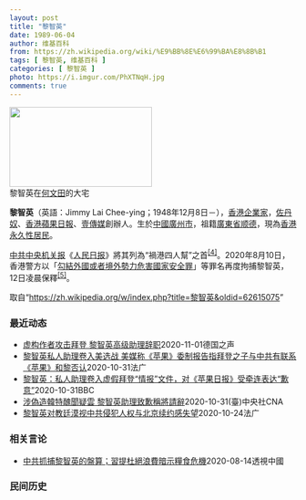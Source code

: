 ```yaml
---
layout: post
title: "黎智英"
date: 1989-06-04
author: 维基百科
from: https://zh.wikipedia.org/wiki/%E9%BB%8E%E6%99%BA%E8%8B%B1
tags: [ 黎智英, 维基百科 ]
categories: [ 黎智英 ]
photo: https://i.imgur.com/PhXTNqH.jpg
comments: true
---
```

<div class="mw-parser-output"><div id="noteTA-3146cf78" class="noteTA"><div class="noteTA-group"><div data-noteta-group-source="module" data-noteta-group="IT"></div></div><div class="noteTA-local"><div data-noteta-code="zh:巧克力; zh-tw:巧克力; zh-hk:朱古力; zh-cn:巧克力;"></div><div data-noteta-code="zh-tw:黑道; zh-hk:黑社會; zh-cn:黑社会;"></div><div data-noteta-code="zh-tw:飯店; zh-hk:酒店; zh-cn:饭店;"></div><div data-noteta-code="zh-tw:伍佛維茲; zh-hk:沃夫維茲 ;zh-cn:沃尔福威茨;"></div></div></div>

<div class="thumb tright"><div class="thumbinner" style="width:252px;"><a href="/wiki/File:Jimmy_Lai_Chee-ying_home_in_Ho_Man_Tin_20200418.png" class="image"><img alt="" src="//upload.wikimedia.org/wikipedia/commons/thumb/9/9f/Jimmy_Lai_Chee-ying_home_in_Ho_Man_Tin_20200418.png/250px-Jimmy_Lai_Chee-ying_home_in_Ho_Man_Tin_20200418.png" decoding="async" width="250" height="140" class="thumbimage" srcset="//upload.wikimedia.org/wikipedia/commons/thumb/9/9f/Jimmy_Lai_Chee-ying_home_in_Ho_Man_Tin_20200418.png/375px-Jimmy_Lai_Chee-ying_home_in_Ho_Man_Tin_20200418.png 1.5x, //upload.wikimedia.org/wikipedia/commons/thumb/9/9f/Jimmy_Lai_Chee-ying_home_in_Ho_Man_Tin_20200418.png/500px-Jimmy_Lai_Chee-ying_home_in_Ho_Man_Tin_20200418.png 2x" data-file-width="861" data-file-height="481"></a>  <div class="thumbcaption"><div class="magnify"><a href="/wiki/File:Jimmy_Lai_Chee-ying_home_in_Ho_Man_Tin_20200418.png" class="internal" title="放大"></a></div>黎智英在<a href="/wiki/%E4%BD%95%E6%96%87%E7%94%B0" title="何文田">何文田</a>的大宅</div></div></div>
<p><b>黎智英</b>（英語：<span lang="en">Jimmy Lai Chee-ying</span>；1948年12月8日<span class="useeditintro" title="Template:BLP editintro">－</span>），<a href="/wiki/%E9%A6%99%E6%B8%AF" title="香港">香港</a><a href="/wiki/%E4%BC%81%E4%B8%9A%E5%AE%B6" title="企业家">企業家</a>，<a href="/wiki/%E4%BD%90%E4%B8%B9%E5%A5%B4" title="佐丹奴">佐丹奴</a>、<a href="/wiki/%E8%98%8B%E6%9E%9C%E6%97%A5%E5%A0%B1_(%E9%A6%99%E6%B8%AF)" title="蘋果日報 (香港)">香港蘋果日報</a>、<a href="/wiki/%E5%A3%B9%E5%82%B3%E5%AA%92" title="壹傳媒">壹傳媒</a>創辦人。生於<a href="/wiki/%E4%B8%AD%E8%8F%AF%E6%B0%91%E5%9C%8B_(%E5%A4%A7%E9%99%B8%E6%99%82%E6%9C%9F)" class="mw-redirect" title="中華民國 (大陸時期)">中國</a><a href="/wiki/%E5%BB%A3%E5%B7%9E%E5%B8%82_(%E4%B8%AD%E8%8F%AF%E6%B0%91%E5%9C%8B)" title="廣州市 (中華民國)">廣州市</a>，祖籍<a href="/wiki/%E5%BB%A3%E6%9D%B1%E7%9C%81_(%E4%B8%AD%E8%8F%AF%E6%B0%91%E5%9C%8B)" title="廣東省 (中華民國)">廣東省</a><a href="/wiki/%E9%A1%BA%E5%BE%B7" class="mw-redirect" title="顺德">顺德</a>，現為<a href="/wiki/%E9%A6%99%E6%B8%AF%E5%B1%85%E6%B0%91#永久性居民" title="香港居民">香港永久性居民</a>。
</p><p><a href="/wiki/%E4%B8%AD%E5%85%B1%E4%B8%AD%E5%A4%AE%E6%9C%BA%E5%85%B3%E6%8A%A5" title="中共中央机关报">中共中央机关报</a>《<a href="/wiki/%E4%BA%BA%E6%B0%91%E6%97%A5%E6%8A%A5" title="人民日报">人民日报</a>》將其列為“禍港四人幫”之首<sup id="cite_ref-4" class="reference"><a href="#cite_note-4">[4]</a></sup>。2020年8月10日，香港警方以「<a href="/wiki/%E4%B8%AD%E8%8F%AF%E4%BA%BA%E6%B0%91%E5%85%B1%E5%92%8C%E5%9C%8B%E9%A6%99%E6%B8%AF%E7%89%B9%E5%88%A5%E8%A1%8C%E6%94%BF%E5%8D%80%E7%B6%AD%E8%AD%B7%E5%9C%8B%E5%AE%B6%E5%AE%89%E5%85%A8%E6%B3%95" title="中華人民共和國香港特別行政區維護國家安全法">勾結外國或者境外勢力危害國家安全罪</a>」等罪名再度拘捕黎智英，12日凌晨保釋<sup id="cite_ref-5" class="reference"><a href="#cite_note-5">[5]</a></sup>。
</p>
</div><noscript><img src="//zh.wikipedia.org/wiki/Special:CentralAutoLogin/start?type=1x1" alt="" title="" width="1" height="1" style="border: none; position: absolute;"></noscript>
<div class="printfooter">取自“<a dir="ltr" href="https://zh.wikipedia.org/w/index.php?title=黎智英&amp;oldid=62615075">https://zh.wikipedia.org/w/index.php?title=黎智英&amp;oldid=62615075</a>”</div><div id="recent-news"><h3>最近动态</h3><ul><li><a href="https://nodebe4.github.io/waimei/2020-11-01/%E8%99%9A%E6%9E%84%E4%BD%9C%E8%80%85%E6%94%BB%E5%87%BB%E6%8B%9C%E7%99%BB-%E9%BB%8E%E6%99%BA%E8%8B%B1%E9%AB%98%E7%BA%A7%E5%8A%A9%E7%90%86%E8%BE%9E%E8%81%8C" title="虚构作者攻击拜登 &nbsp;黎智英高级助理辞职—— 德国之声中文网2020-11-01T12:53:32.745Z 小拜登被指同中国有生意往来 (德国之声中文网)本周四（10月29日），美国NBC媒体集...">虚构作者攻击拜登  黎智英高级助理辞职</a><time>2020-11-01</time><a class="tag">德国之声</a></li>
<li><a href="https://nodebe4.github.io/waimei/2020-10-31/%E9%BB%8E%E6%99%BA%E8%8B%B1%E7%A7%81%E4%BA%BA%E5%8A%A9%E7%90%86%E5%8D%B7%E5%85%A5%E7%BE%8E%E9%80%89%E6%88%98-%E7%BE%8E%E5%AA%92%E7%A7%B0-%E8%8B%B9%E6%9E%9C-%E5%A7%94%E5%88%B6%E6%8A%A5%E5%91%8A%E6%8C%87%E6%8B%9C%E7%99%BB%E4%B9%8B%E5%AD%90%E4%B8%8E%E4%B8%AD%E5%85%B1%E6%9C%89%E8%81%94%E7%B3%BB-%E8%8B%B9%E6%9E%9C-%E5%92%8C%E9%BB%8E%E5%90%A6%E8%AE%A4" title="黎智英私人助理卷入美选战 美媒称《苹果》委制报告指拜登之子与中共有联系 《苹果》和黎否认—— 31/10/2020 - 11:13 美国大选民主党总统候选人拜登的选情受其儿子亨特「硬盘门」事件影...">黎智英私人助理卷入美选战 美媒称《苹果》委制报告指拜登之子与中共有联系 《苹果》和黎否认</a><time>2020-10-31</time><a class="tag">法广</a></li>
<li><a href="https://nodebe4.github.io/waimei/2020-10-31/%E9%BB%8E%E6%99%BA%E8%8B%B1-%E7%A7%81%E4%BA%BA%E5%8A%A9%E7%90%86%E5%8D%B7%E5%85%A5%E8%99%9A%E5%81%87%E6%8B%9C%E7%99%BB-%E6%83%85%E6%8A%A5-%E6%96%87%E4%BB%B6-%E5%AF%B9-%E8%8B%B9%E6%9E%9C%E6%97%A5%E6%8A%A5-%E5%8F%97%E7%89%B5%E8%BF%9E%E8%A1%A8%E8%BE%BE-%E6%AD%89%E6%84%8F" title="黎智英：私人助理卷入虚假拜登“情报”文件，对《苹果日报》受牵连表达“歉意”—— 黎智英：私人助理卷入虚假拜登“情报”文件，对《苹果日报》受牵连表达“歉意” 5 小时前 美国总统大选选举日临近，美...">黎智英：私人助理卷入虚假拜登“情报”文件，对《苹果日报》受牵连表达“歉意”</a><time>2020-10-31</time><a class="tag">BBC</a></li>
<li><a href="https://nodebe4.github.io/waimei/2020-10-31/%E6%B6%89%E5%81%BD%E9%80%A0%E9%9F%93%E7%89%B9%E9%86%9C%E8%81%9E%E7%96%91%E9%9B%B2-%E9%BB%8E%E6%99%BA%E8%8B%B1%E5%8A%A9%E7%90%86%E8%87%B4%E6%AD%89%E7%A8%B1%E5%B0%87%E8%AB%8B%E8%BE%AD" title="涉偽造韓特醜聞疑雲 黎智英助理致歉稱將請辭—— 美國國家廣播公司30日報導，蘋果日報涉及偽造民主黨總統候選人拜登（前左）之子韓特（前右）的爆料文件。圖為拜登父子2010年檔案照片。（美聯社） （...">涉偽造韓特醜聞疑雲 黎智英助理致歉稱將請辭</a><time>2020-10-31</time><a class="tag">(臺)中央社CNA</a></li>
<li><a href="https://nodebe4.github.io/waimei/2020-10-24/%E9%BB%8E%E6%99%BA%E8%8B%B1%E5%AF%B9%E6%95%99%E5%BB%B7%E6%BC%A0%E8%A7%86%E4%B8%AD%E5%85%B1%E4%BE%B5%E7%8A%AF%E4%BA%BA%E6%9D%83%E4%B8%8E%E5%8C%97%E4%BA%AC%E7%BB%AD%E7%BA%A6%E6%84%9F%E5%A4%B1%E6%9C%9B" title="黎智英对教廷漠视中共侵犯人权与北京续约感失望—— 24/10/2020 - 08:47 根据华尔基日报报导，中梵主教任命协议已于22日获得续签两年，而环球时报英文版亦报道，中梵签署协议，并引述消...">黎智英对教廷漠视中共侵犯人权与北京续约感失望</a><time>2020-10-24</time><a class="tag">法广</a></li>
</ul></div><div id="open-opinion"><h3>相关言论</h3><ul><li><a href="https://nodebe4.github.io/opinion/2020-08-14/%E4%B8%AD%E5%85%B1%E6%8A%93%E6%8D%95%E9%BB%8E%E6%99%BA%E8%8B%B1%E7%9A%84%E7%9B%A4%E7%AE%97-%E7%BF%92%E6%8F%90%E6%9D%9C%E7%B5%95%E6%B5%AA%E8%B2%BB%E6%9A%97%E7%A4%BA%E7%B3%A7%E9%A3%9F%E5%8D%B1%E6%A9%9F/" title="透視中國">中共抓捕黎智英的盤算；習提杜絕浪費暗示糧食危機</a><time>2020-08-14</time><a class="tag">透視中國</a></li>
</ul></div><div id="mjls-record"><h3>民间历史</h3><ul></ul></div>